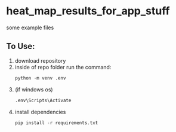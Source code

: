# heat_map_results_for_app_stuff
some example files

## To Use:

1. download repository
2. inside of repo folder run the command:
   ```python
   python -m venv .env
   ```
3. (if windows os) 
    ```python
    .env\Scripts\Activate
    ```
4. install dependencies
   ```python
   pip install -r requirements.txt
   ```
